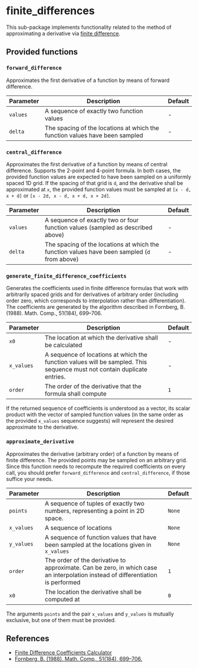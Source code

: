 # finite\_differences

This sub-package implements functionality related to the method of approximating a derivative via
[finite difference](https://en.wikipedia.org/wiki/Finite_difference).


## Provided functions

### `forward_difference`

Approximates the first derivative of a function by means of forward difference.

| **Parameter** | **Description** | **Default** |
| ------------- | --------------- | ----------- |
| `values` | A sequence of exactly two function values | - |
| `delta`  | The spacing of the locations at which the function values have been sampled | - |

### `central_difference`

Approximates the first derivative of a function by means of central difference. Supports the 2-point and 4-point formula. In both cases, the provided
function values are expected to have been sampled on a uniformly spaced 1D grid. If the spacing of that grid is `d`, and the derivative shall be
approximated at `x`, the provided function values must be sampled at `[x - d, x + d]` or `[x - 2d, x - d, x + d, x + 2d]`.

| **Parameter** | **Description** | **Default** |
| ------------- | --------------- | ----------- |
| `values` | A sequence of exactly two or four function values (sampled as described above) | - |
| `delta`  | The spacing of the locations at which the function values have been sampled (`d` from above) | - |

### `generate_finite_difference_coefficients`

Generates the coefficients used in finite difference formulas that work with arbitrarily spaced grids and for derivatives of arbitrary order
(including order zero, which corresponds to interpolation rather than differentiation).
The coefficients are generated by the algorithm described in Fornberg, B. (1988). Math. Comp., 51(184), 699–706.

| **Parameter** | **Description** | **Default** |
| ------------- | --------------- | ----------- |
| `x0` | The location at which the derivative shall be calculated | - |
| `x_values` | A sequence of locations at which the function values will be sampled. This sequence must not contain duplicate entries. | - |
| `order` | The order of the derivative that the formula shall compute | `1` |

If the returned sequence of coefficients is understood as a vector, its scalar product with the vector of sampled function values (in the same order
as the provided `x_values` sequence suggests) will represent the desired approximate to the derivative.

### `approximate_derivative`

Approximates the derivative (arbitrary order) of a function by means of finite difference. The provided points may be sampled on an arbitrary grid.
Since this function needs to recompute the required coefficients on every call, you should prefer `forward_difference` and `central_difference`, if
those suffice your needs. 

| **Parameter** | **Description** | **Default** |
| ------------- | --------------- | ----------- |
| `points` | A sequence of tuples of exactly two numbers, representing a point in 2D space. | `None` |
| `x_values` | A sequence of locations | `None` |
| `y_values` | A sequence of function values that have been sampled at the locations given in `x_values` | `None` |
| `order` | The order of the derivative to approximate. Can be zero, in which case an interpolation instead of differentiation is performed | `1` |
| `x0` | The location the derivative shall be computed at | `0` |

The arguments `points` and the pair `x_values` and `y_values` is mutually exclusive, but one of them must be provided.



## References
- [Finite Difference Coefficients Calculator](https://web.media.mit.edu/~crtaylor/calculator.html)
- [Fornberg, B. (1988). Math. Comp., 51(184), 699–706.](https://doi.org/10.2307/2008770)
